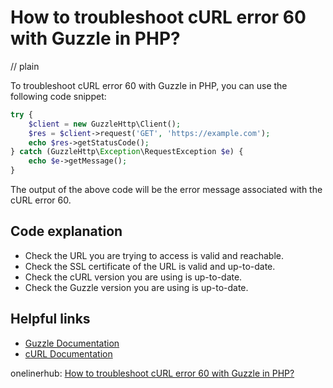 # How to troubleshoot cURL error 60 with Guzzle in PHP?
// plain

To troubleshoot cURL error 60 with Guzzle in PHP, you can use the following code snippet:

```php
try {
    $client = new GuzzleHttp\Client();
    $res = $client->request('GET', 'https://example.com');
    echo $res->getStatusCode();
} catch (GuzzleHttp\Exception\RequestException $e) {
    echo $e->getMessage();
}
```

The output of the above code will be the error message associated with the cURL error 60.

## Code explanation


- Check the URL you are trying to access is valid and reachable.
- Check the SSL certificate of the URL is valid and up-to-date.
- Check the cURL version you are using is up-to-date.
- Check the Guzzle version you are using is up-to-date.

## Helpful links

- [Guzzle Documentation](http://docs.guzzlephp.org/en/stable/)
- [cURL Documentation](https://curl.haxx.se/docs/)

onelinerhub: [How to troubleshoot cURL error 60 with Guzzle in PHP?](https://onelinerhub.com/php-guzzle/how-to-troubleshoot-curl-error-60-with-guzzle-in-php)